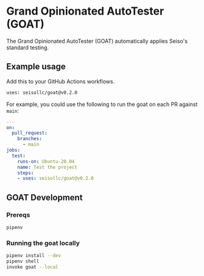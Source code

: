# Grand Opinionated AutoTester (GOAT)
The Grand Opinionated AutoTester (GOAT) automatically applies Seiso's standard testing.

## Example usage
Add this to your GitHub Actions workflows.
```bash
uses: seisollc/goat@v0.2.0
```

For example, you could use the following to run the goat on each PR against `main`:
```yml
---
on:
  pull_request:
    branches:
      - main
jobs:
  test:
    runs-on: Ubuntu-20.04
    name: Test the project
    steps:
    - uses: seisollc/goat@v0.2.0
```

## GOAT Development
### Prereqs
```bash
pipenv
```

### Running the goat locally
```bash
pipenv install --dev
pipenv shell
invoke goat --local
```
